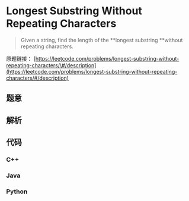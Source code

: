 # Longest Substring Without Repeating Characters

> Given a string, find the length of the **longest substring **without repeating characters.

原题链接：[https://leetcode.com/problems/longest-substring-without-repeating-characters/\#/description](https://leetcode.com/problems/longest-substring-without-repeating-characters/#/description)

## 题意

## 解析

## 代码

### C++

### Java

### Python



